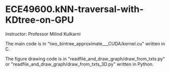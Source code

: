 # ECE49600.kNN-traversal-with-KDtree-on-GPU
Instructor: Professor Milind Kulkarni

The main code is in "two_bintree_approximate___CUDA/kernel.cu" written in C.

The figure drawing code is in "readfile_and_draw_graph/draw_from_txts.py" or "readfile_and_draw_graph/draw_from_txts_3D.py" written in Python.

